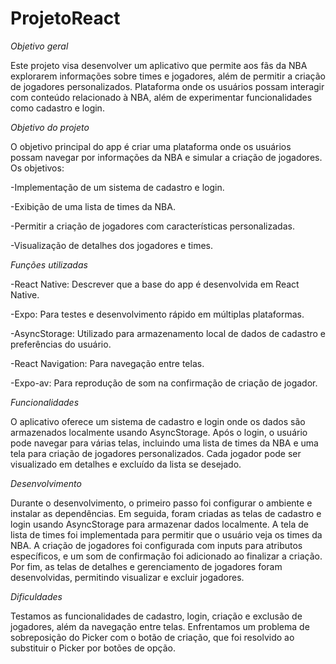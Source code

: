 # ProjetoReact

*Objetivo geral*

Este projeto visa desenvolver um aplicativo que permite aos fãs da NBA explorarem informações sobre times e jogadores, além de permitir a criação de jogadores personalizados. Plataforma onde os usuários possam interagir com conteúdo relacionado à NBA, além de experimentar funcionalidades como cadastro e login.

*Objetivo do projeto*

O objetivo principal do app é criar uma plataforma onde os usuários possam navegar por informações da NBA e simular a criação de jogadores. Os objetivos:

-Implementação de um sistema de cadastro e login.

-Exibição de uma lista de times da NBA.

-Permitir a criação de jogadores com características personalizadas.

-Visualização de detalhes dos jogadores e times.

*Funções utilizadas*

-React Native: Descrever que a base do app é desenvolvida em React Native.

-Expo: Para testes e desenvolvimento rápido em múltiplas plataformas.

-AsyncStorage: Utilizado para armazenamento local de dados de cadastro e preferências do usuário.

-React Navigation: Para navegação entre telas.

-Expo-av: Para reprodução de som na confirmação de criação de jogador.

*Funcionalidades*

O aplicativo oferece um sistema de cadastro e login onde os dados são armazenados localmente usando AsyncStorage. Após o login, o usuário pode navegar para várias telas, incluindo uma lista de times da NBA e uma tela para criação de jogadores personalizados. Cada jogador pode ser visualizado em detalhes e excluído da lista se desejado.

*Desenvolvimento*

Durante o desenvolvimento, o primeiro passo foi configurar o ambiente e instalar as dependências. Em seguida, foram criadas as telas de cadastro e login usando AsyncStorage para armazenar dados localmente. A tela de lista de times foi implementada para permitir que o usuário veja os times da NBA. A criação de jogadores foi configurada com inputs para atributos específicos, e um som de confirmação foi adicionado ao finalizar a criação. Por fim, as telas de detalhes e gerenciamento de jogadores foram desenvolvidas, permitindo visualizar e excluir jogadores.

*Dificuldades*

Testamos as funcionalidades de cadastro, login, criação e exclusão de jogadores, além da navegação entre telas. Enfrentamos um problema de sobreposição do Picker com o botão de criação, que foi resolvido ao substituir o Picker por botões de opção.
